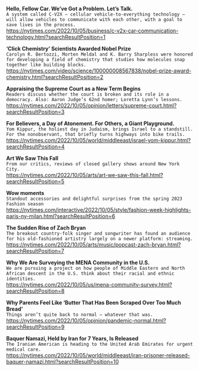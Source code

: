 **Hello, Fellow Car. We’ve Got a Problem. Let’s Talk.**\
`A system called C-V2X — cellular vehicle-to-everything technology — will allow vehicles to communicate with each other, with a goal to save lives in the process.`\
https://nytimes.com/2022/10/05/business/c-v2x-car-communication-technology.html?searchResultPosition=1

**‘Click Chemistry’ Scientists Awarded Nobel Prize**\
`Carolyn R. Bertozzi, Morten Meldal and K. Barry Sharpless were honored for developing a field of chemistry that studies how molecules snap together like building blocks.`\
https://nytimes.com/video/science/100000008567838/nobel-prize-award-chemistry.html?searchResultPosition=2

**Appraising the Supreme Court as a New Term Begins**\
`Readers discuss whether the court is broken and its role in a democracy. Also: Aaron Judge’s 62nd homer; Loretta Lynn’s lessons.`\
https://nytimes.com/2022/10/05/opinion/letters/supreme-court.html?searchResultPosition=3

**For Believers, a Day of Atonement. For Others, a Giant Playground.**\
`Yom Kippur, the holiest day in Judaism, brings Israel to a standstill. For the nonobservant, that briefly turns highways into bike trails.`\
https://nytimes.com/2022/10/05/world/middleeast/israel-yom-kippur.html?searchResultPosition=4

**Art We Saw This Fall**\
`From our critics, reviews of closed gallery shows around New York City.`\
https://nytimes.com/2022/10/05/arts/art-we-saw-this-fall.html?searchResultPosition=5

**Wow moments**\
`Standout accessories and delightful surprises from the spring 2023 Fashion season`\
https://nytimes.com/interactive/2022/10/05/style/fashion-week-highlights-paris-ny-milan.html?searchResultPosition=6

**The Sudden Rise of Zach Bryan**\
`The breakout country-folk singer and songwriter has found an audience for his old-fashioned artistry largely on a newer platform: streaming.`\
https://nytimes.com/2022/10/05/arts/music/popcast-zach-bryan.html?searchResultPosition=7

**Why We Are Surveying the MENA Community in the U.S.**\
`We are pursuing a project on how people of Middle Eastern and North African descent in the U.S. think about their racial and ethnic identities.`\
https://nytimes.com/2022/10/05/us/mena-community-survey.html?searchResultPosition=8

**Why Parents Feel Like ‘Butter That Has Been Scraped Over Too Much Bread’**\
`Things aren’t quite back to normal — whatever that was.`\
https://nytimes.com/2022/10/05/opinion/pandemic-normal.html?searchResultPosition=9

**Baquer Namazi, Held by Iran for 7 Years, Is Released**\
`The Iranian American is heading to the United Arab Emirates for urgent medical care.`\
https://nytimes.com/2022/10/05/world/middleeast/iran-prisoner-released-baquer-namazi.html?searchResultPosition=10

